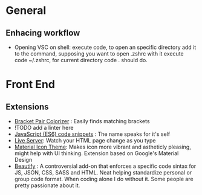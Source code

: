 # General

## Enhacing workflow
- Opening VSC on shell: execute code, to open an specific directory add it to the command, supposing you want to open .zshrc with it execute code ~/.zshrc, for current directory code . should do.

# Front End

## Extensions
- [Bracket Pair Colorizer](https://marketplace.visualstudio.com/items?itemName=CoenraadS.bracket-pair-colorizer) : Easily finds matching brackets
- !TODO add a linter here
- [JavaScript (ES6) code snippets](https://marketplace.visualstudio.com/items?itemName=xabikos.JavaScriptSnippets) : The name speaks for it's self
- [Live Server](https://marketplace.visualstudio.com/items?itemName=ritwickdey.LiveServer): Watch your HTML page change as you type
- [Material Icon Theme](https://marketplace.visualstudio.com/items?itemName=PKief.material-icon-theme): Makes icon more vibrant and astheticly pleasing, might help with UI thinking. Extension based on Google's Material Design
- [Beautify](https://marketplace.visualstudio.com/items?itemName=HookyQR.beautify) : A controversial add-on that enforces a specific code sintax for JS, JSON, CSS, SASS and HTML. Neat helping standardize personal or group code format. When coding alone I do without it. Some people are pretty passionate about it.

